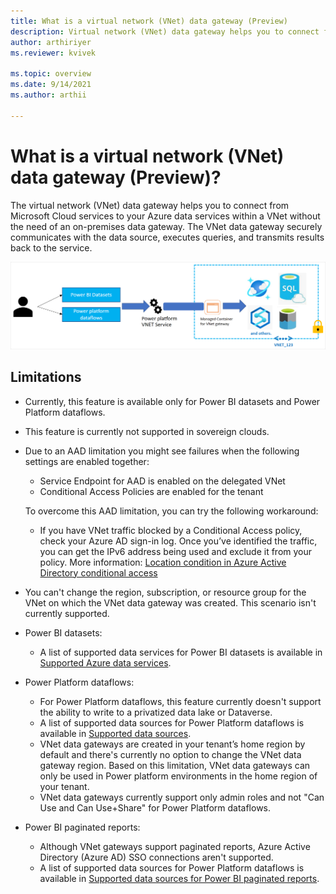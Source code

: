 ```yaml
---
title: What is a virtual network (VNet) data gateway (Preview)
description: Virtual network (VNet) data gateway helps you to connect from Microsoft Cloud services to your Azure data services within a VNet without the need of an on-premises data gateway.
author: arthiriyer
ms.reviewer: kvivek

ms.topic: overview
ms.date: 9/14/2021
ms.author: arthii

---
```


# What is a virtual network (VNet) data gateway (Preview)?

The virtual network (VNet) data gateway helps you to connect from Microsoft Cloud services to your Azure data services within a VNet without the need of an on-premises data gateway. The VNet data gateway securely communicates with the data source, executes queries, and transmits results back to the service.

![VNet overview.](media/vnet-overview.png)

## Limitations

- Currently, this feature is available only for Power BI datasets and Power Platform dataflows.
- This feature is currently not supported in sovereign clouds.
- Due to an AAD limitation you might see failures when the following settings are enabled together:
  - Service Endpoint for AAD is enabled on the delegated VNet
  - Conditional Access Policies are enabled for the tenant

  To overcome this AAD limitation, you can try the following workaround:
  - If you have VNet traffic blocked by a Conditional Access policy, check your Azure AD sign-in log. Once you’ve identified the traffic, you can get the IPv6 address being used and exclude it from your policy. More information: [Location condition in Azure Active Directory conditional access](/azure/active-directory/conditional-access/location-condition#when-will-my-tenant-have-ipv6-traffic)

- You can't change the region, subscription, or resource group for the VNet on which the VNet data gateway was created. This scenario isn't currently supported.

- Power BI datasets:

  - A list of supported data services for Power BI datasets is available in [Supported Azure data services](use-data-gateways-sources-power-bi.md#supported-azure-data-services).

- Power Platform dataflows:

  - For Power Platform dataflows, this feature currently doesn't support the ability to write to a privatized data lake or Dataverse.
  - A list of supported data sources for Power Platform dataflows is available in [Supported data sources](data-gateway-power-platform-dataflows.md#supported-data-sources).
  - VNet data gateways are created in your tenant’s home region by default and there's currently no option to change the VNet data gateway region. Based on this limitation, VNet data gateways can only be used in Power platform environments in the home region of your tenant.
  - VNet data gateways currently support only admin roles and not "Can Use and Can Use+Share" for Power Platform dataflows.

- Power BI paginated reports:
  - Although VNet gateways support paginated reports, Azure Active Directory (Azure AD) SSO connections aren't supported.
  - A list of supported data sources for Power Platform dataflows is available in [Supported data sources for Power BI paginated reports](/power-bi/paginated-reports/paginated-reports-data-sources).
